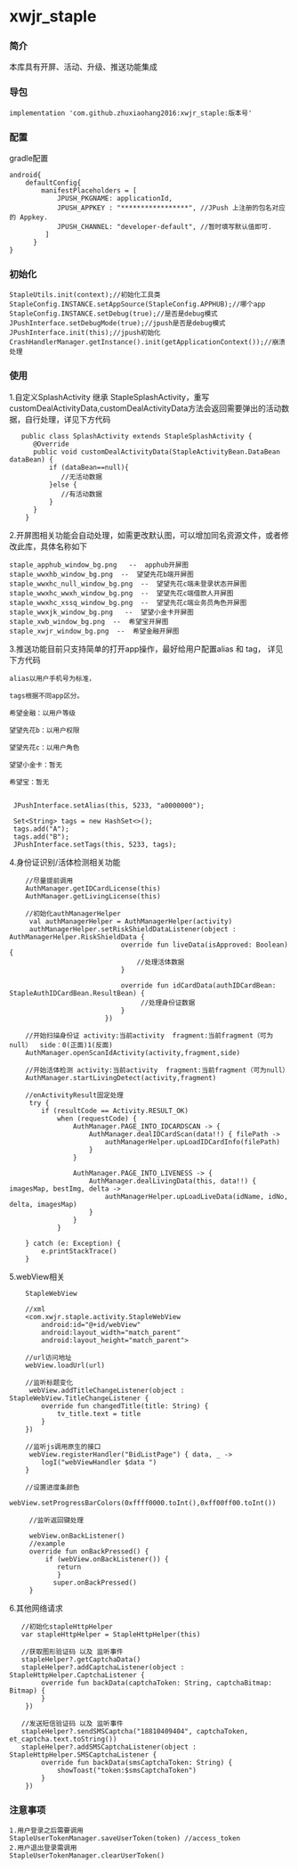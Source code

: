 # xwjr_staple
### 简介
本库具有开屏、活动、升级、推送功能集成

### 导包
    
    implementation 'com.github.zhuxiaohang2016:xwjr_staple:版本号'

### 配置

gradle配置
    
    android{
        defaultConfig{
            manifestPlaceholders = [
                JPUSH_PKGNAME: applicationId,
                JPUSH_APPKEY : "*****************", //JPush 上注册的包名对应的 Appkey.
                JPUSH_CHANNEL: "developer-default", //暂时填写默认值即可.
             ]
          }
    }
    
 ### 初始化
    StapleUtils.init(context);//初始化工具类
    StapleConfig.INSTANCE.setAppSource(StapleConfig.APPHUB);//哪个app
    StapleConfig.INSTANCE.setDebug(true);//是否是debug模式
    JPushInterface.setDebugMode(true);//jpush是否是debug模式
    JPushInterface.init(this);//jpush初始化
    CrashHandlerManager.getInstance().init(getApplicationContext());//崩溃处理
    
    
 ### 使用
 
 1.自定义SplashActivity 继承  StapleSplashActivity，重写customDealActivityData,customDealActivityData方法会返回需要弹出的活动数据，自行处理，详见下方代码
   
       public class SplashActivity extends StapleSplashActivity {
          @Override
          public void customDealActivityData(StapleActivityBean.DataBean dataBean) {
              if (dataBean==null){
                 //无活动数据
              }else {
                 //有活动数据
              }
          }
        }
        
 2.开屏图相关功能会自动处理，如需更改默认图，可以增加同名资源文件，或者修改此库，具体名称如下
    
    staple_apphub_window_bg.png   --  apphub开屏图
    staple_wwxhb_window_bg.png  --  望望先花b端开屏图
    staple_wwxhc_null_window_bg.png  --  望望先花c端未登录状态开屏图
    staple_wwxhc_wwxh_window_bg.png  --  望望先花c端借款人开屏图
    staple_wwxhc_xssq_window_bg.png  --  望望先花c端业务员角色开屏图
    staple_wwxjk_window_bg.png   --  望望小金卡开屏图
    staple_xwb_window_bg.png  --  希望宝开屏图
    staple_xwjr_window_bg.png  --  希望金融开屏图
 
 3.推送功能目前只支持简单的打开app操作，最好给用户配置alias 和 tag， 详见下方代码
 
    alias以用户手机号为标准，
 
    tags根据不同app区分。 
 
    希望金融：以用户等级
    
    望望先花b：以用户权限
    
    望望先花c：以用户角色
    
    望望小金卡：暂无
    
    希望宝：暂无
    
 
     JPushInterface.setAlias(this, 5233, "a0000000");

     Set<String> tags = new HashSet<>();
     tags.add("A");
     tags.add("B");
     JPushInterface.setTags(this, 5233, tags);
     
 4.身份证识别/活体检测相关功能
 
        //尽量提前调用
        AuthManager.getIDCardLicense(this)
        AuthManager.getLivingLicense(this)
        
        //初始化authManagerHelper 
         val authManagerHelper = AuthManagerHelper(activity)
         authManagerHelper.setRiskShieldDataListener(object : AuthManagerHelper.RiskShieldData {
                                override fun liveData(isApproved: Boolean) {
                                    //处理活体数据
                                }

                                override fun idCardData(authIDCardBean: StapleAuthIDCardBean.ResultBean) {
                                     //处理身份证数据
                                }
                            })
        
        //开始扫描身份证 activity:当前activity  fragment:当前fragment（可为null）  side：0(正面)1(反面)
        AuthManager.openScanIdActivity(activity,fragment,side)
        
        //开始活体检测 activity:当前activity  fragment:当前fragment（可为null）
        AuthManager.startLivingDetect(activity,fragment)
        
        //onActivityResult固定处理
         try {
            if (resultCode == Activity.RESULT_OK)
                when (requestCode) {
                    AuthManager.PAGE_INTO_IDCARDSCAN -> {
                        AuthManager.dealIDCardScan(data!!) { filePath ->
                            authManagerHelper.upLoadIDCardInfo(filePath)
                        }
                    }

                    AuthManager.PAGE_INTO_LIVENESS -> {
                        AuthManager.dealLivingData(this, data!!) { imagesMap, bestImg, delta ->
                            authManagerHelper.upLoadLiveData(idName, idNo, delta, imagesMap)
                        }
                    }
                }

        } catch (e: Exception) {
            e.printStackTrace()
        }
     
  5.webView相关
        
        StapleWebView
        
        //xml
        <com.xwjr.staple.activity.StapleWebView
            android:id="@+id/webView"
            android:layout_width="match_parent"
            android:layout_height="match_parent">
       
        //url访问地址
        webView.loadUrl(url)
        
        //监听标题变化
         webView.addTitleChangeListener(object : StapleWebView.TitleChangeListener {
            override fun changedTitle(title: String) {
                tv_title.text = title
            }
        })
        
        //监听js调用原生的接口
         webView.registerHandler("BidListPage") { data, _ ->
            logI("webViewHandler $data ")
        }
        
        //设置进度条颜色
         webView.setProgressBarColors(0xffff0000.toInt(),0xff00ff00.toInt())
         
         //监听返回键处理
         
         webView.onBackListener()
         //example
         override fun onBackPressed() {
             if (webView.onBackListener()) {
                return
                }
               super.onBackPressed()
         }   
         
   6.其他网络请求
   
       //初始化stapleHttpHelper
       var stapleHttpHelper = StapleHttpHelper(this)
       
       //获取图形验证码 以及 监听事件
       stapleHelper?.getCaptchaData()
       stapleHelper?.addCaptchaListener(object : StapleHttpHelper.CaptchaListener {
            override fun backData(captchaToken: String, captchaBitmap: Bitmap) {
            }
        })
        
       //发送短信验证码 以及 监听事件
       stapleHelper?.sendSMSCaptcha("18810409404", captchaToken, et_captcha.text.toString())
       stapleHelper?.addSMSCaptchaListener(object : StapleHttpHelper.SMSCaptchaListener {
            override fun backData(smsCaptchaToken: String) {
                showToast("token:$smsCaptchaToken")
            }
        })

        
### 注意事项
    
    1.用户登录之后需要调用
    StapleUserTokenManager.saveUserToken(token) //access_token
    2.用户退出登录需调用
    StapleUserTokenManager.clearUserToken()
